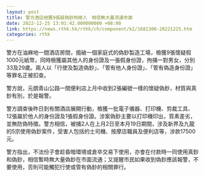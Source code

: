 ```yaml
---
layout: post
title: 警方酒店檢獲9張疑偽鈔拘兩人　相信無大量流通市面
date: 2022-12-25 13:01:42.000000000 +08:00
link: https://news.rthk.hk/rthk/ch/component/k2/1681300-20221225.htm
categories: rthk
---
```


警方在油麻地一間酒店房間，搗破一個家庭式的偽鈔製造工場，檢獲9張懷疑假1000元紙幣，同時檢獲屬其他人的身份證及一張假身份證，拘捕一對男女，分別33及29歲。兩人以「行使及製造偽鈔」、「管有他人身份證」、「管有偽造身份證」等罪名正被扣查。

警方說，元朗青山公路一間便利店上月中收到2張編號一樣的懷疑偽鈔，材質與真鈔有別，於是報警。

警方調查後昨日到有關酒店展開行動，檢獲一批電子儀器、打印機、剪裁工具、12張屬於他人的身份證及1張假身份證。涉案偽鈔主要以打印機印出，質素差劣，並無防偽特徵。警方相信，被捕2人在上月2日至本月19日期間，涉及新界及九龍的5宗使用偽鈔案件，受害人包括的士司機、按摩店職員及便利店等，涉款17500元。

警方指出，不法份子會趁昏暗環境或倉卒交易下使用，亦會在付款時一同使用真鈔和偽鈔，相信暫時無大量偽鈔在市面流通；又提醒市民如果收到偽鈔應該報警，不要使用，否則可能觸犯行使或管有偽鈔的相關罪行。
